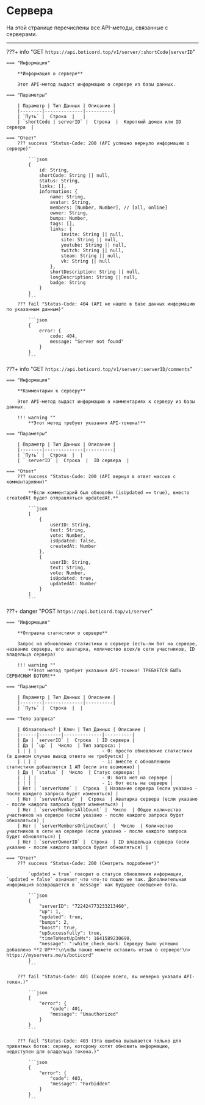# Сервера

На этой странице перечислены все API-методы, связанные с серверами.
_____


???+ info "GET ```https://api.boticord.top/v1/server/:shortCode|serverID```"

    === "Информация"

        **Информация о сервере**
    
        Этот API-метод выдаст информацию о сервере из базы данных.
    
    === "Параметры"
    
        | Параметр | Тип Данных | Описание |
        |--------|--------------|----------|
        | `Путь` |  Строка  |   |
        | `shortCode | serverID` |  Строка  |  Короткий домен или ID сервера  |

    === "Ответ"
        ??? success "Status-Code: 200 (API успешно вернуло информацию о сервере)"
            
            ```json
            {
                id: String,
                shortCode: String || null,
                status: String,
                links: [],
                information: {
                    name: String,
                    avatar: String,
                    members: [Number, Number], // [all, online]
                    owner: String,
                    bumps: Number,
                    tags: [],
                    links: {
                        invite: String || null,
                        site: String || null,
                        youtube: String || null,
                        twitch: String || null,
                        steam: String || null,
                        vk: String || null
                    },
                    shortDescription: String || null,
                    longDescription: String || null,
                    badge: String
                }
            }
            ```
        ??? fail "Status-Code: 404 (API не нашло в базе данных информацию по указанным данным)" 
            
            ```json
            {
                error: {
                    code: 404,
                    message: "Server not found"
                }
            }
            ```


???+ info "GET ```https://api.boticord.top/v1/server/:serverID/comments```"

    === "Информация"

        **Комментарии к серверу**
    
        Этот API-метод выдаст информацию о комментариях к серверу из базы данных.

        !!! warning ""
            **Этот метод требует указания API-токена!**
    
    === "Параметры"
    
        | Параметр | Тип Данных | Описание |
        |--------|--------------|----------|
        | `Путь` |  Строка  |  |
        | ` serverID` |  Строка  |  ID сервера  |

    === "Ответ"
        ??? success "Status-Code: 200 (API вернул в ответ массив с комментариями)"

            **Если комментарий был обновлён (isUpdated == true), вместо createdAt будет отправляться updatedAt.**
            
            ```json
            [
                {
                    userID: String,
                    text: String,
                    vote: Number,
                    isUpdated: false,
                    createdAt: Number
                },
                {
                    userID: String,
                    text: String,
                    vote: Number,
                    isUpdated: true,
                    updatedAt: Number
                }
            ]
            ```

???+ danger "POST ```https://api.boticord.top/v1/server```"

    === "Информация"

        **Отправка статистики о сервере**
    
        Запрос на обновление статистики о сервере (есть-ли бот на сервере, название сервера, его аватарка, количество всех/в сети участников, ID владельца сервера)

        !!! warning ""
            **Этот метод требует указания API-токена! ТРЕБУЕТСЯ БЫТЬ СЕРВИСНЫМ БОТОМ!**
    
    === "Параметры"
    
        | Параметр | Тип Данных | Описание |
        |--------|--------------|----------|
        | `Путь` |  Строка  |  |

    === "Тело запроса"
    
        | Обязательно? | Ключ | Тип Данных | Описание |
        |------|--------|--------------|----------|
        | Да | `serverID` |  Строка  | ID сервера |
        | Да | `up` |  Число  | Тип запроса: |
        | | | |                        - 0: просто обновление статистики (в данном случае вывод ответа не требуется) |
        | | | |                        - 1: вместе с обновлением статистики добавляется 1 АП (если это возможно) |
        | Да | `status` |  Число  | Статус сервера: |
        | | | |                        - 0: бота нет на сервере |
        | | | |                        - 1: бот есть на сервере |
        | Нет | `serverName` |  Строка  | Название сервера (если указано - после каждого запроса будет изменяться) |
        | Нет | `serverAvatar` |  Строка  | Аватарка сервера (если указано - после каждого запроса будет изменяться) |
        | Нет | `serverMembersAllCount` |  Число  | Общее количество участников на сервере (если указано - после каждого запроса будет обновляться) |
        | Нет | `serverMembersOnlineCount` |  Число  | Количество участников в сети на сервере (если указано - после каждого запроса будет обновляться) |
        | Нет | `serverOwnerID` |  Строка  | ID владельца сервера (если указано - после каждого запроса будет обновляться) |

    === "Ответ"
        ??? success "Status-Code: 200 (Смотреть подробнее*)"

            `updated = true` говорит о статусе обновления информации, `updated = false` означает что что-то пошло не так. Дополнительная информация возвращается в `message` как будущее сообщение бота.
            
            ```json
            {
                "serverID": "722424773233213460",
                "up": 1,
                "updated": true,
                "bumps": 2,
                "boost": true,
                "upSuccessfully": true,
                "timeToNextUpInMs": 1641589230690,
                "message": ":white_check_mark: Серверу было успешно добавлено **2 UP**!\n\nℹ️Вы также можете оставить отзыв о сервере!\n> https://myservers.me/s/boticord"
            }
            ```

        ??? fail "Status-Code: 401 (Скорее всего, вы неверно указали API-токен.)" 
            
            ```json
            {
                "error": {
                    "code": 401,
                    "message": "Unauthorized"
                }
            }
            ```

        ??? fail "Status-Code: 403 (Эта ошибка вызывается только для приватных ботов: сервер, которому хотят обновить информацию, недоступен для владельца токена.)" 
            
            ```json
            {
                "error": {
                    "code": 403,
                    "message": "Forbidden"
                }
            }
            ```
